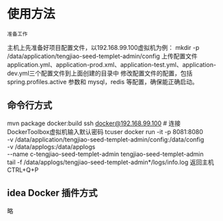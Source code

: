 # 使用方法
    准备工作
主机上先准备好项目配置文件，以192.168.99.100虚拟机为例：
mkdir -p /data/application/tengjiao-seed-templet-admin/config
上传配置文件application.yml、application-prod.xml、application-test.yml、application-dev.yml三个配置文件到上面创建的目录中
修改配置文件的配置，包括 spring.profiles.active 参数和 mysql，redis 等配置，确保能正确启动。

## 命令行方式
mvn package docker:build
ssh docker@192.168.99.100 # 连接DockerToolbox虚拟机输入默认密码 tcuser
docker run -it -p 8081:8080 \
-v /data/application/tengjiao-seed-templet-admin/config:/data/config \
-v /data/applogs:/data/applogs \
--name c-tengjiao-seed-templet-admin tengjiao-seed-templet-admin \
tail -f /data/applogs/tengjiao-seed-templet-admin*/logs/info.log
返回主机 CTRL+Q+P
## idea Docker 插件方式
略


